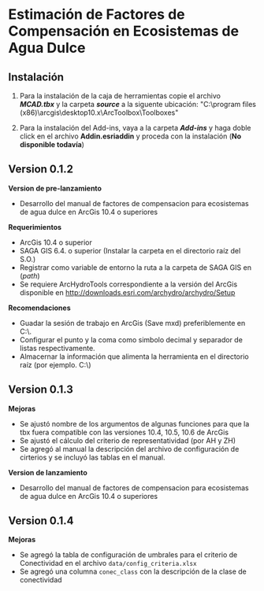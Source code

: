 # Estimación de Factores de Compensación en Ecosistemas de Agua Dulce 

## Instalación

1. Para la instalación de la caja de herramientas copie el archivo **_MCAD.tbx_** y la carpeta **_source_** a la siguente ubicación:
    "C:\program files (x86)\arcgis\desktop10.x\ArcToolbox\Toolboxes\"

2. Para la instalación del Add-ins, vaya a la carpeta **_Add-ins_** y haga doble click en el archivo **Addin.esriaddin** y proceda con la instalación (**No disponible todavía**)

## Version 0.1.2

**Version de pre-lanzamiento**
- Desarrollo del manual de factores de compensacion para ecosistemas de agua dulce en ArcGis 10.4 o superiores

**Requerimientos**
- ArcGis 10.4 o superior
- SAGA GIS 6.4. o superior (Instalar la carpeta en el directorio raíz del S.O.)
- Registrar como variable de entorno la ruta a la carpeta de SAGA GIS en (_path_)
- Se requiere ArcHydroTools correspondiente a la versión del ArcGis disponible en http://downloads.esri.com/archydro/archydro/Setup

**Recomendaciones**

- Guadar la sesión de trabajo en ArcGis (Save mxd) preferiblemente en C:\\.
- Configurar el punto y la coma como simbolo decimal y separador de listas respectivamente.
- Almacernar la información que alimenta la herramienta en el directorio raíz (por ejemplo. C:\\)

## Version 0.1.3

**Mejoras**
- Se ajustó nombre de los argumentos de algunas funciones para que la tbx fuera compatible con las versiones 10.4, 10.5, 10.6 de ArcGis
- Se ajustó el cálculo del criterio de representatividad (por AH y ZH)
- Se agregó al manual la descripción del archivo de configuración de cirterios y se incluyó las tablas en el manual.

**Version de lanzamiento**
- Desarrollo del manual de factores de compensacion para ecosistemas de agua dulce en ArcGis 10.4 o superiores

## Version 0.1.4

**Mejoras**
- Se agregó la tabla de configuración de umbrales para el criterio de Conectividad en el archivo `data/config_criteria.xlsx`
- Se agregó una columna `conec_class` con la descripción de la clase de conectividad


